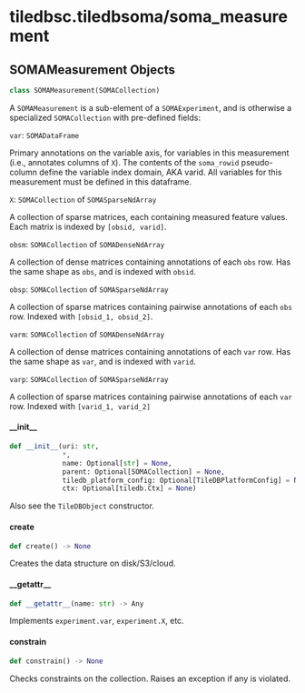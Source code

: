 <a id="tiledbsc.tiledbsoma/soma_measurement"></a>

# tiledbsc.tiledbsoma/soma\_measurement

<a id="tiledbsc.tiledbsoma/soma_measurement.SOMAMeasurement"></a>

## SOMAMeasurement Objects

```python
class SOMAMeasurement(SOMACollection)
```

A `SOMAMeasurement` is a sub-element of a `SOMAExperiment`, and is otherwise a specialized
`SOMACollection` with pre-defined fields:

`var`: `SOMADataFrame`

Primary annotations on the variable axis, for variables in this measurement (i.e., annotates
columns of `X`). The contents of the `soma_rowid` pseudo-column define the variable index domain,
AKA varid. All variables for this measurement must be defined in this dataframe.

`X`: `SOMACollection` of `SOMASparseNdArray`

A collection of sparse matrices, each containing measured feature values. Each matrix is indexed
by `[obsid, varid]`.

`obsm`: `SOMACollection` of `SOMADenseNdArray`

A collection of dense matrices containing annotations of each `obs` row. Has the same shape as
`obs`, and is indexed with `obsid`.

`obsp`: `SOMACollection` of `SOMASparseNdArray`

A collection of sparse matrices containing pairwise annotations of each `obs` row. Indexed with
`[obsid_1, obsid_2]`.

`varm`: `SOMACollection` of `SOMADenseNdArray`

A collection of dense matrices containing annotations of each `var` row. Has the same shape as
`var`, and is indexed with `varid`.

`varp`: `SOMACollection` of `SOMASparseNdArray`

A collection of sparse matrices containing pairwise annotations of each `var` row. Indexed with
`[varid_1, varid_2]`

<a id="tiledbsc.tiledbsoma/soma_measurement.SOMAMeasurement.__init__"></a>

#### \_\_init\_\_

```python
def __init__(uri: str,
             *,
             name: Optional[str] = None,
             parent: Optional[SOMACollection] = None,
             tiledb_platform_config: Optional[TileDBPlatformConfig] = None,
             ctx: Optional[tiledb.Ctx] = None)
```

Also see the `TileDBObject` constructor.

<a id="tiledbsc.tiledbsoma/soma_measurement.SOMAMeasurement.create"></a>

#### create

```python
def create() -> None
```

Creates the data structure on disk/S3/cloud.

<a id="tiledbsc.tiledbsoma/soma_measurement.SOMAMeasurement.__getattr__"></a>

#### \_\_getattr\_\_

```python
def __getattr__(name: str) -> Any
```

Implements `experiment.var`, `experiment.X`, etc.

<a id="tiledbsc.tiledbsoma/soma_measurement.SOMAMeasurement.constrain"></a>

#### constrain

```python
def constrain() -> None
```

Checks constraints on the collection. Raises an exception if any is violated.

